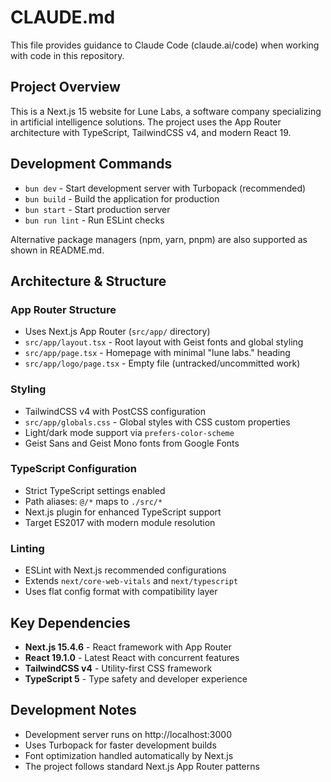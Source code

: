 # CLAUDE.md

This file provides guidance to Claude Code (claude.ai/code) when working with code in this repository.

## Project Overview

This is a Next.js 15 website for Lune Labs, a software company specializing in artificial intelligence solutions. The project uses the App Router architecture with TypeScript, TailwindCSS v4, and modern React 19.

## Development Commands

- `bun dev` - Start development server with Turbopack (recommended)
- `bun build` - Build the application for production
- `bun start` - Start production server
- `bun run lint` - Run ESLint checks

Alternative package managers (npm, yarn, pnpm) are also supported as shown in README.md.

## Architecture & Structure

### App Router Structure
- Uses Next.js App Router (`src/app/` directory)
- `src/app/layout.tsx` - Root layout with Geist fonts and global styling
- `src/app/page.tsx` - Homepage with minimal "lune labs." heading
- `src/app/logo/page.tsx` - Empty file (untracked/uncommitted work)

### Styling
- TailwindCSS v4 with PostCSS configuration
- `src/app/globals.css` - Global styles with CSS custom properties
- Light/dark mode support via `prefers-color-scheme`
- Geist Sans and Geist Mono fonts from Google Fonts

### TypeScript Configuration
- Strict TypeScript settings enabled
- Path aliases: `@/*` maps to `./src/*`
- Next.js plugin for enhanced TypeScript support
- Target ES2017 with modern module resolution

### Linting
- ESLint with Next.js recommended configurations
- Extends `next/core-web-vitals` and `next/typescript`
- Uses flat config format with compatibility layer

## Key Dependencies
- **Next.js 15.4.6** - React framework with App Router
- **React 19.1.0** - Latest React with concurrent features
- **TailwindCSS v4** - Utility-first CSS framework
- **TypeScript 5** - Type safety and developer experience

## Development Notes
- Development server runs on http://localhost:3000
- Uses Turbopack for faster development builds
- Font optimization handled automatically by Next.js
- The project follows standard Next.js App Router patterns